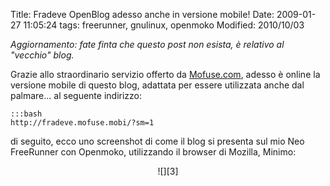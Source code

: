 Title: Fradeve OpenBlog adesso anche in versione mobile!
Date:  2009-01-27 11:05:24
tags: freerunner, gnulinux, openmoko
Modified: 2010/10/03

_Aggiornamento: fate finta che questo post non esista, è relativo al "vecchio" blog._

Grazie allo straordinario servizio offerto da
[Mofuse.com][1], adesso è online la versione mobile di questo blog, adattata
per essere utilizzata anche dal palmare... al seguente indirizzo:
 
    :::bash
	http://fradeve.mofuse.mobi/?sm=1

di seguito, ecco uno screenshot di come il blog si presenta sul mio Neo
FreeRunner con Openmoko, utilizzando il browser di Mozilla, Minimo:


<center>![][3]</center>

   [1]: http://www.mofuse.com

   [2]: http://fradeve.mofuse.mobi/?sm=1

   [3]: http://farm4.static.flickr.com/3448/3230500363_eeeaaaa91c_o.png
